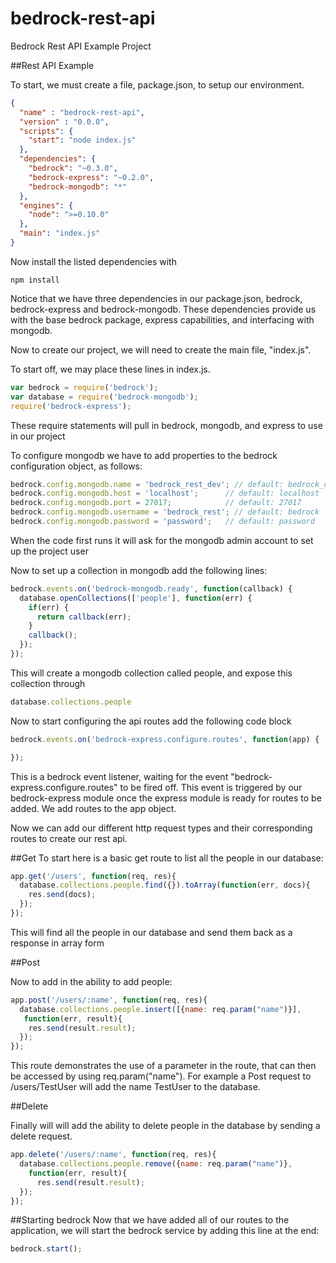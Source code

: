 # bedrock-rest-api
Bedrock Rest API Example Project

##Rest API Example

To start, we must create a file, package.json, to setup our environment.

```json
{
  "name" : "bedrock-rest-api",
  "version" : "0.0.0",
  "scripts": {
    "start": "node index.js"
  },
  "dependencies": {
    "bedrock": "~0.3.0",
    "bedrock-express": "~0.2.0",
    "bedrock-mongodb": "*"
  },
  "engines": {
    "node": ">=0.10.0"
  },
  "main": "index.js"
}
```

Now install the listed dependencies with
```
npm install
```
Notice that we have three dependencies in our package.json, bedrock, bedrock-express and bedrock-mongodb. These dependencies provide us with the base bedrock package, express capabilities, and interfacing with mongodb.

Now to create our project, we will need to create the main file, "index.js".

To start off, we may place these lines in index.js.

```js
var bedrock = require('bedrock');
var database = require('bedrock-mongodb');
require('bedrock-express');
```

These require statements will pull in bedrock, mongodb, and express to use in our project

To configure mongodb we have to add properties to the bedrock configuration object, as follows:

```js
bedrock.config.mongodb.name = 'bedrock_rest_dev'; // default: bedrock_dev
bedrock.config.mongodb.host = 'localhost';      // default: localhost
bedrock.config.mongodb.port = 27017;            // default: 27017
bedrock.config.mongodb.username = 'bedrock_rest'; // default: bedrock
bedrock.config.mongodb.password = 'password';   // default: password
```

When the code first runs it will ask for the mongodb admin account to set up the project user

Now to set up a collection in mongodb add the following lines:

```js
bedrock.events.on('bedrock-mongodb.ready', function(callback) {
  database.openCollections(['people'], function(err) {
    if(err) {
      return callback(err);
    }
    callback();
  });
});
```
This will create a mongodb collection called people, and expose this collection through
```js
database.collections.people
```

Now to start configuring the api routes add the following code block

```js
bedrock.events.on('bedrock-express.configure.routes', function(app) {

});
```
This is a bedrock event listener, waiting for the event "bedrock-express.configure.routes" to be fired off. This event is triggered by our bedrock-express module once the express module is ready for routes to be added. We add routes to the app object.

Now we can add our different http request types and their corresponding routes to create our rest api.


##Get
To start here is a basic get route to list all the people in our database:
```js
app.get('/users', function(req, res){
  database.collections.people.find({}).toArray(function(err, docs){
    res.send(docs);
  });
});
```
This will find all the people in our database and send them back as a response in array form

##Post

Now to add in the ability to add people:

```js
app.post('/users/:name', function(req, res){
  database.collections.people.insert([{name: req.param("name")}],
   function(err, result){
    res.send(result.result);
  });
});
```
This route demonstrates the use of a parameter in the route, that can then be accessed by using req.param("name").
For example a Post request to /users/TestUser will add the name TestUser to the database.

##Delete

Finally will will add the ability to delete people in the database by sending a delete request.

```js
app.delete('/users/:name', function(req, res){
  database.collections.people.remove({name: req.param("name")},
    function(err, result){
      res.send(result.result);
  });
});
```

##Starting bedrock
Now that we have added all of our routes to the application, we will start the bedrock service by adding this line at the end:

```js
bedrock.start();
```
